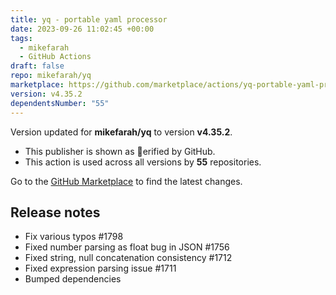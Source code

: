 ```yaml
---
title: yq - portable yaml processor
date: 2023-09-26 11:02:45 +00:00
tags:
  - mikefarah
  - GitHub Actions
draft: false
repo: mikefarah/yq
marketplace: https://github.com/marketplace/actions/yq-portable-yaml-processor
version: v4.35.2
dependentsNumber: "55"
---
```



Version updated for **mikefarah/yq** to version **v4.35.2**.
- This publisher is shown as erified by GitHub.
- This action is used across all versions by **55** repositories.

Go to the [GitHub Marketplace](https://github.com/marketplace/actions/yq-portable-yaml-processor) to find the latest changes.

## Release notes

  - Fix various typos #1798
  - Fixed number parsing as float bug in JSON #1756
  - Fixed string, null concatenation consistency #1712
  - Fixed expression parsing issue #1711
  - Bumped dependencies
